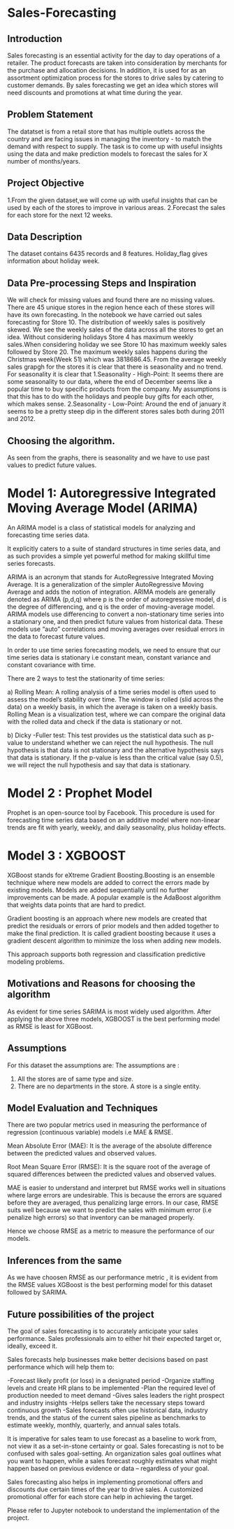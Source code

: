 # Sales-Forecasting

## Introduction
Sales forecasting is an essential activity for the day to day operations of a retailer. The product forecasts are taken into consideration by merchants for the purchase and 
allocation decisions. In addition, it is used for as an assortment optimization process for the stores to drive sales by catering to customer demands. By sales forecasting we get an idea which stores will need discounts and promotions
at what time during the year.

 ## Problem Statement
 The datatset is from a retail store that has multiple outlets across the country and  are facing issues in managing the inventory - to match the demand with 
 respect to supply. The task is to come up with useful insights using the data and make prediction models to forecast the sales for X number of months/years.
 
 ## Project Objective
 1.From the given dataset,we will come up  with useful insights that can be used by each of the stores to improve in various areas.
 2.Forecast the sales for each store for the next 12 weeks.
 
 ## Data Description
 The dataset contains 6435 records and 8 features. Holiday_flag gives information about holiday week.
 
 ## Data Pre-processing Steps and Inspiration
 We will check for missing values and found there are no missing values. There are 45 unique stores in the region hence each of these stores will have its own forecasting.
 In the notebook we have carried out sales forecasting for Store 10. The distribution of weekly sales is positively skewed. 
We see the weekly sales of the data across all the stores to get an idea.  Without considering holidays Store 4 has maximum weekly sales.When considering holiday we see Store 10 has maximum weekly sales followed by Store 20. 
The maximum weekly sales happens during the Christmas week(Week 51) which was  3818686.45.
From the average weekly sales grapgh for the stores it is clear that there is seasonality and no trend.
For seasonality it is clear that 1.Seasonality - High-Point: It seems there are some seasonality to our data, where the end of December seems like a popular time to buy specific products from the company. My assumptions is that this has to do with the holidays and people buy gifts for each other, which makes sense. 
2.Seasonality - Low-Point: Around the end of january it seems to be a pretty steep dip in the different stores sales both during 2011 and 2012.

## Choosing the algorithm.
As seen from the graphs, there is seasonality and we have to use past values to predict future values. 
# Model 1: Autoregressive Integrated Moving Average Model (ARIMA) 
An ARIMA model is a class of statistical models for analyzing and forecasting time series data.

It explicitly caters to a suite of standard structures in time series data, and as such provides a simple yet powerful method for making skillful time series forecasts.

ARIMA is an acronym that stands for AutoRegressive Integrated Moving Average. It is a generalization of the simpler AutoRegressive Moving Average and adds the notion of integration.
ARIMA models are generally denoted as ARIMA (p,d,q)  where p is the order of autoregressive model, d is the degree of differencing, and q is the order of moving-average model. 
ARIMA models use differencing to convert a non-stationary time series into a stationary one, and then predict future values from historical data. These models use “auto” correlations and moving averages over 
residual errors in the data to forecast future values.

In order to use time series forecasting models, we need to ensure that our time series data is stationary i.e constant mean, constant variance and constant covariance with time.

There are 2 ways to test the stationarity of time series:

a) Rolling Mean: A rolling analysis of a time series model is often used to assess the model’s stability over time. The window is rolled (slid across the data) on a weekly basis, in which the average is taken on a weekly basis. 
Rolling Mean is a visualization test, where we can compare the original data with the rolled data and check if the data is stationary or not.

b) Dicky -Fuller test: This test provides us the statistical data such as p-value to understand whether we can reject the null hypothesis. 
The null hypothesis is that data is not stationary and the alternative hypothesis says that data is stationary. 
If the p-value is less than the critical value (say 0.5), we will reject the null hypothesis and say that data is stationary.

# Model 2 : Prophet Model
Prophet is an open-source tool by Facebook. This procedure is used for forecasting time series data based on an additive model where non-linear trends are fit with yearly, weekly, and daily seasonality, plus holiday effects.

# Model 3 : XGBOOST
XGBoost stands for eXtreme Gradient Boosting.Boosting is an ensemble technique where new models are added to correct the errors made by existing models. Models are added sequentially until no further improvements can be made. A popular example is the AdaBoost algorithm that weights data points that are hard to predict.

Gradient boosting is an approach where new models are created that predict the residuals or errors of prior models and then added together to make the final prediction. It is called gradient boosting because it uses a gradient descent algorithm to minimize the loss when adding new models.

This approach supports both regression and classification predictive modeling problems.

## Motivations and Reasons for choosing the algorithm
As evident for time series SARIMA is most widely used algorithm. After applying the above three models, XGBOOST is the best performing model as RMSE is least for XGBoost.

##  Assumptions
For this dataset the assumptions are:
The assumptions are :
 1. All the stores are of same type and size.
 2. There are no departments in the store. A store is a single entity.
 
 ## Model Evaluation and Techniques
 There are two popular metrics used in measuring the performance of regression (continuous variable) models i.e MAE & RMSE.

Mean Absolute Error (MAE): It is the average of the absolute difference between the predicted values and observed values.

Root Mean Square Error (RMSE): It is the square root of the average of squared differences between the predicted values and observed values.

MAE is easier to understand and interpret but RMSE works well in situations where large errors are undesirable. This is because the errors are squared before they are averaged, thus penalizing large errors. 
In our case, RMSE suits well because we want to predict the sales with minimum error (i.e penalize high errors) so that inventory can be managed properly.

Hence we choose RMSE as a metric to measure the performance of our models.

## Inferences from the same
As we have choosen RMSE as our performance metric , it is evident from the RMSE values XGBoost is the best performing model for this dataset followed by SARIMA.

## Future possibilities of the project
The goal of sales forecasting is to accurately anticipate your sales performance. Sales professionals aim to either hit their expected target or, ideally, exceed it.

Sales forecasts help businesses make better decisions based on past performance  which will help them to:

-Forecast likely profit (or loss) in a designated period
-Organize staffing levels and create HR plans to be implemented
-Plan the required level of production needed to meet demand
-Gives sales leaders the right prospect and industry insights
-Helps sellers take the necessary steps toward continuous growth
-Sales forecasts often use historical data, industry trends, and the status of the current sales pipeline as benchmarks to estimate weekly, monthly, quarterly, and annual sales totals. 

It is imperative for sales team to use forecast as a baseline to work from, not view it as a set-in-stone certainty or goal. Sales forecasting is not to be confused with sales goal-setting. 
An organization sales goal outlines what you want to happen, while a sales forecast roughly estimates what might happen based on previous evidence or data – regardless
of your goal. 

Sales forecasting also helps in implementing promotional offers and discounts due certain times of the year to drive sales. A customized promotional offer for each store can help in achieving the target.

Please refer to Jupyter notebook to understand the implementation of the project.
